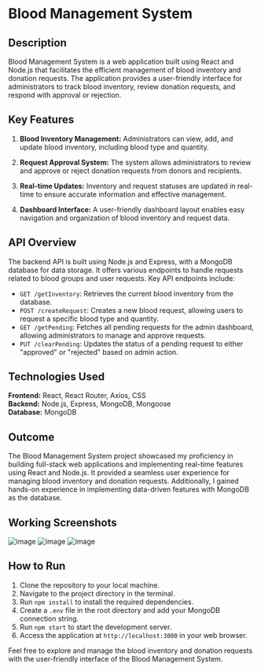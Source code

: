 # Blood Management System



## Description

Blood Management System is a web application built using React and Node.js that facilitates the efficient management of blood inventory and donation requests. The application provides a user-friendly interface for administrators to track blood inventory, review donation requests, and respond with approval or rejection.

## Key Features

1. **Blood Inventory Management:** Administrators can view, add, and update blood inventory, including blood type and quantity.

2. **Request Approval System:** The system allows administrators to review and approve or reject donation requests from donors and recipients.

3. **Real-time Updates:** Inventory and request statuses are updated in real-time to ensure accurate information and effective management.

4. **Dashboard Interface:** A user-friendly dashboard layout enables easy navigation and organization of blood inventory and request data.

## API Overview

The backend API is built using Node.js and Express, with a MongoDB database for data storage. It offers various endpoints to handle requests related to blood groups and user requests. Key API endpoints include:

- `GET /getInventory`: Retrieves the current blood inventory from the database.
- `POST /createRequest`: Creates a new blood request, allowing users to request a specific blood type and quantity.
- `GET /getPending`: Fetches all pending requests for the admin dashboard, allowing administrators to manage and approve requests.
- `PUT /clearPending`: Updates the status of a pending request to either "approved" or "rejected" based on admin action.

## Technologies Used

**Frontend:** React, React Router, Axios, CSS  
**Backend:** Node.js, Express, MongoDB, Mongoose  
**Database:** MongoDB

## Outcome

The Blood Management System project showcased my proficiency in building full-stack web applications and implementing real-time features using React and Node.js. It provided a seamless user experience for managing blood inventory and donation requests. Additionally, I gained hands-on experience in implementing data-driven features with MongoDB as the database.

## Working Screenshots
![image](https://github.com/gargdhiren/dashboard/assets/87688466/76772e80-5e81-43d6-831b-fe64b65fec90)
![image](https://github.com/gargdhiren/dashboard/assets/87688466/80230b38-90b5-483c-92a6-eca9f01cb9d1)
![image](https://github.com/gargdhiren/dashboard/assets/87688466/6f854db5-7b9d-44f7-b685-f12247b59557)


## How to Run

1. Clone the repository to your local machine.
2. Navigate to the project directory in the terminal.
3. Run `npm install` to install the required dependencies.
4. Create a `.env` file in the root directory and add your MongoDB connection string.
5. Run `npm start` to start the development server.
6. Access the application at `http://localhost:3000` in your web browser.

Feel free to explore and manage the blood inventory and donation requests with the user-friendly interface of the Blood Management System.
